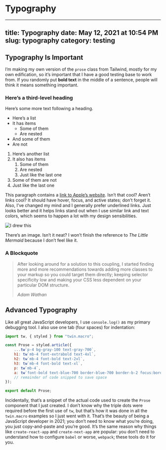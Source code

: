 # Typography

---
title: Typography
date: May 12, 2021 at 10:54 PM
slug: typography
category: testing
---

## Typography Is Important

I’m making my own version of the `prose` class from Tailwind, mostly for my own edification, so it’s important that I have a good testing base to work from. If you randomly put **bold text** in the middle of a sentence, people will think it means something important.

### Here’s a third-level heading

Here’s some more text following a heading.

- Here’s a list
- It has items
	- Some of them
	- Are nested
- And some of them
- Are not

1. Here’s another list
2. It also has items
	1. Some of them
	2. Are nested
	3. Just like the last one
3. Some of them are not
4. Just like the last one

This paragraph contains a [link to Apple’s website][1]. Isn’t that cool? Aren’t links cool? It should have hover, focus, and active states; don’t forget it. Also, I’ve changed my mind and I generally prefer underlined links. Just looks better and it helps links stand out when I use similar link and text colors, which seems to happen a lot with my design sensibilities.

![I drew this][image-1]

There’s an image. Isn’t it neat? I won’t finish the reference to *The Little Mermaid* because I don’t feel like it.

### A Blockquote

> After looking around for a solution to this coupling, I started finding more and more recommendations towards adding more classes to your markup so you could target them directly; keeping selector specificity low and making your CSS less dependent on your particular DOM structure.
> 
> _Adam Wathan_

## Advanced Typography

Like all great JavaScript developers, I use `console.log()` as my primary debugging tool. I also use one tab (four spaces) for indentation:

```js
import tw, { styled } from "twin.macro";

const Prose = styled.article({
	...tw`p-4 bg-gray-100 text-gray-700`,
	h1: tw`mb-4 font-extrabold text-4xl`,
	h2: tw`mb-4 font-bold text-2xl`,
	h3: tw`mb-4 font-bold text-xl`,
	p: tw`mb-4`,
	a: tw`font-bold text-blue-700 border-blue-700 border-b-2 focus:border-b-4 hover:border-b-4 active:border-b-4 motion-safe:transition-all`
	// remainder of code snipped to save space
});

export default Prose;
```

Incidentally, that’s a snippet of the actual code used to create the `Prose` component that I just created. I don’t know why the triple dots were required before the first use of `tw`, but that’s how it was done in all the `twin.macro` examples so I just went with it. That’s the beauty of being a JavaScript developer in 2021; you don’t need to know what you’re doing, you just copy-and-paste and you’re good. It’s the same reason why things like `create-react-app` and `create-next-app` are popular: you don’t need to understand how to configure `babel` or worse, `webpack`; these tools do it for you.

[1]:	https://www.apple.com "Apple"

[image-1]:	../public/snowy-window.png